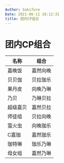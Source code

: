 ```yaml
---
Author: Sakifore
Date: 2021-06-11 18:12:31
title: 团内CP组合
---
```

# 团内CP组合

| 名称     | 组合     |
| -------- | -------- |
| 嘉晚饭   | 嘉然向晚 |
| 贝贝伽   | 贝拉珈乐 |
| 果丹皮   | 向晚乃琳 |
| 乃贝     | 乃琳贝拉 |
| 超级嘉贝 | 嘉然贝拉 |
| 师徒组   | 贝拉向晚 |
| 萤火虫   | 向晚珈乐 |
| C嘉珈    | 嘉然珈乐 |
| 珈特琳   | 珈乐乃琳 |
| 母女组   | 嘉然乃琳 |

